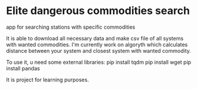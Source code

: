 # Elite dangerous commodities search
 app for searching stations with specific commodities


It is able to download all necessary data and make csv file of all systems with wanted commodities.
I'm currently work on algoryth which calculates distance between your system and closest system with wanted commodity.

To use it, u need some external libraries:
pip install tqdm
pip install wget
pip install pandas

It is project for learning purposes.
